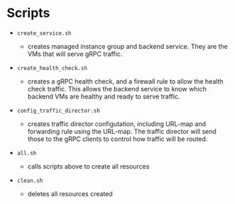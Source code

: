 # Scripts

- `create_service.sh`
  - creates managed instance group and backend service. They are the VMs that will serve gRPC traffic.
- `create_health_check.sh`
  - creates a gRPC health check, and a firewall rule to allow the health check traffic. This allows the backend service to know which backend VMs are healthy and ready to serve traffic.
- `config_traffic_director.sh`
  - creates traffic director configutation, including URL-map and forwarding rule using the URL-map. The traffic director will send those to the gRPC clients to control how traffic will be routed.

- `all.sh`
  - calls scripts above to create all resources
- `clean.sh`
  - deletes all resources created